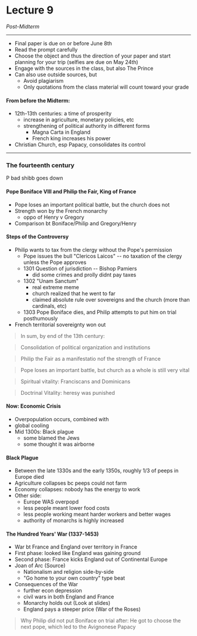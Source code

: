<h1>Lecture 9</h1>

_Post-Midterm_

---

  * Final paper is due on or before June 8th
  * Read the prompt carefully
  * Choose the object and thus the direction of your paper and start planning for your trip (selfies are due on May 24th)
  * Engage with the sources in the class, but also The Prince
  * Can also use outside sources, but
      - Avoid plagiarism
      - Only quotations from the class material will count toward your grade

<h4>From before the Midterm:</h4>

  * 12th-13th centuries: a time of prosperity
      - increase in agriculture, monetary policies, etc
      - strengthening of political authority in different forms
          + Magna Carta in England
          + French king increases his power
  * Christian Church, esp Papacy, consolidates its control

---

<h3>The fourteenth century</h3>

P bad shibb goes down

<h4>Pope Boniface VIII and Philip the Fair, King of France</h4>

  * Pope loses an important political battle, but the church does not
  * Strength won by the French monarchy
      - oppo of Henry v Gregory
  * Comparison bt Boniface/Philip and Gregory/Henry

<h4>Steps of the Controversy</h4>

  * Philip wants to tax from the clergy without the Pope's permission
      - Pope issues the bull "Clericos Laicos" -- no taxation of the clergy unless the Pope approves
      - 1301 Question of jurisdiction -- Bishop Pamiers
          + did some crimes and prolly didnt pay taxes
      - 1302 "Unam Sanctum"
          + real extreme meme
          + church realized that he went to far
          + claimed absolute rule over sovereigns and the church (more than cardinals, etc)
      - 1303 Pope Boniface dies, and Philip attempts to put him on trial posthumously
  * French territorial sovereignty won out

>In sum, by end of the 13th century:

>Consolidation of political organization and institutions

>Philip the Fair as a manifestatio nof the strength of France

>Pope loses an important battle, but church as a whole is still very vital

>Spiritual vitality: Franciscans and Dominicans

>Doctrinal Vitality: heresy was punished

<h4>Now: Economic Crisis</h4>

  * Overpopulation occurs, combined with
  * global cooling
  * Mid 1300s: Black plague
      - some blamed the Jews
      - some thought it was airborne

<h4>Black Plague</h4>

  * Between the late 1330s and the early 1350s, roughly 1/3 of peeps in Europe died
  * Agriculture collapses bc peeps could not farm
  * Economy collapses: nobody has the energy to work
  * Other side:
      - Europe WAS overpopd
      - less people meant lower food costs
      - less people working meant harder workers and better wages
      - authority of monarchs is highly increased

<h4>The Hundred Years' War (1337-1453)</h4>

  * War bt France and England over territory in France
  * First phase: looked like England was gaining ground
  * Second phase: France kicks England out of Continental Europe
  * Joan of Arc (Source)
      - Nationalism and religion side-by-side
      - "Go home to your own country" type beat
  * Consequences of the War
      - further econ depression
      - civil wars in both England and France
      - Monarchy holds out (Look at slides)
      - England pays a steeper price (War of the Roses)

>Why Philip did not put Boniface on trial after: He got to choose the next pope, which led to the Avignonese Papacy